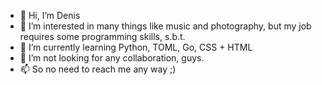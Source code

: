 - 👋 Hi, I’m Denis
- 👀 I’m interested in many things like music and photography, but my job requires some programming skills, s.b.t.
- 🌱 I’m currently learning Python, TOML, Go, CSS + HTML
- 💞️ I’m not looking for any collaboration, guys.
- 📫 So no need to reach me any way ;)

<!---
denrider/denrider is a ✨ special ✨ repository because its `README.md` (this file) appears on your GitHub profile.
You can click the Preview link to take a look at your changes.
--->
